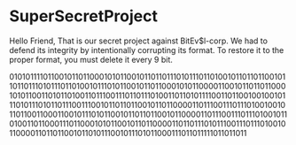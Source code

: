 # SuperSecretProject

Hello Friend, 
That is our secret project against BitEv$l-corp. 
We had to defend its integrity by intentionally corrupting its format. 
To restore it to the proper format, you must delete it every 9 bit.

010101111011001011011000101011001011011011101011101101001011011011001011011011101011101101001011101011001011011000101011000011001011011011000101011001101011010011011100111011011101001101101011110011011001001001011101011101011011100111001011011011001011011000011011100111011101001001011011001100011001011101011001011011011001011000011011100111011101001011010011011000111011000101011001011011000011011011101011100111011101001011000011011011001011010111001011101011000111011011111011011011
